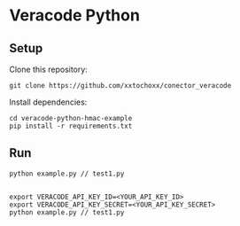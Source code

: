# Veracode Python 

## Setup

Clone this repository:

    git clone https://github.com/xxtochoxx/conector_veracode

Install dependencies:

    cd veracode-python-hmac-example
    pip install -r requirements.txt


## Run


    python example.py // test1.py
    

    export VERACODE_API_KEY_ID=<YOUR_API_KEY_ID>
    export VERACODE_API_KEY_SECRET=<YOUR_API_KEY_SECRET>
    python example.py // test1.py
